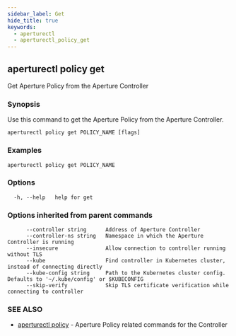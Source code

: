 ```yaml
---
sidebar_label: Get
hide_title: true
keywords:
  - aperturectl
  - aperturectl_policy_get
---
```


<!-- markdownlint-disable -->

## aperturectl policy get

Get Aperture Policy from the Aperture Controller

### Synopsis

Use this command to get the Aperture Policy from the Aperture Controller.

```
aperturectl policy get POLICY_NAME [flags]
```

### Examples

```
aperturectl policy get POLICY_NAME
```

### Options

```
  -h, --help   help for get
```

### Options inherited from parent commands

```
      --controller string      Address of Aperture Controller
      --controller-ns string   Namespace in which the Aperture Controller is running
      --insecure               Allow connection to controller running without TLS
      --kube                   Find controller in Kubernetes cluster, instead of connecting directly
      --kube-config string     Path to the Kubernetes cluster config. Defaults to '~/.kube/config' or $KUBECONFIG
      --skip-verify            Skip TLS certificate verification while connecting to controller
```

### SEE ALSO

- [aperturectl policy](/reference/aperturectl/policy/policy.md) - Aperture Policy related commands for the Controller

